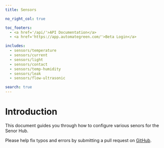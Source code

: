 ```yaml
---
title: Sensors

no_right_col: true

toc_footers:
  - <a href='/api/'>API Documentation</a>
  - <a href='https://app.automategreen.com/'>Beta Login</a>

includes:
  - sensors/temperature
  - sensors/current
  - sensors/light
  - sensors/contact
  - sensors/temp-humidity
  - sensors/leak
  - sensors/flow-ultrasonic

search: true
---
```


# Introduction

This document guides you through how to configure various senors for the Senor Hub.

<aside class="notice">
Please help fix typos and errors by submitting a pull request on <a href="https://github.com/automategreen/docs">GitHub</a>.
</aside>
